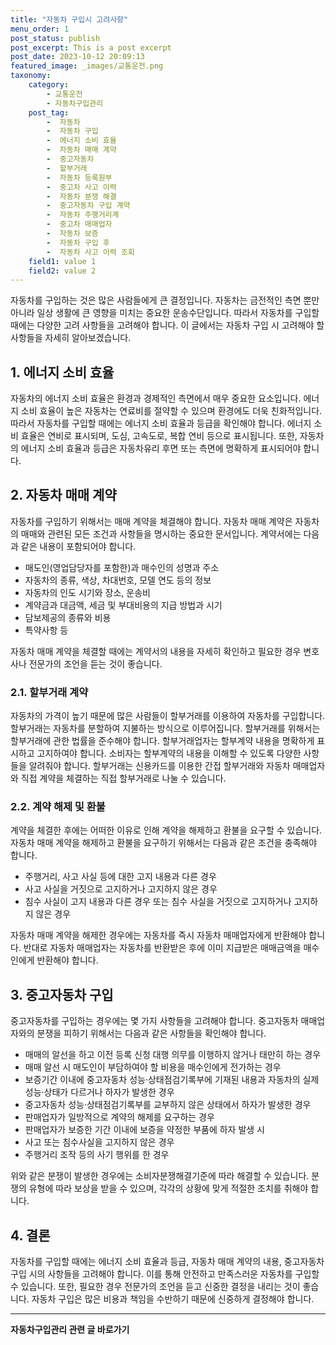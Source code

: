 ```yaml
---
title: "자동차 구입시 고려사항"
menu_order: 1
post_status: publish
post_excerpt: This is a post excerpt
post_date: 2023-10-12 20:09:13
featured_image: _images/교통운전.png
taxonomy:
    category:
        - 교통운전
        - 자동차구입관리
    post_tag:
        -  자동차
        -  자동차 구입
        -  에너지 소비 효율
        -  자동차 매매 계약
        -  중고자동차
        -  할부거래
        -  자동차 등록원부
        -  중고차 사고 이력
        -  자동차 분쟁 해결
        -  중고자동차 구입 계약
        -  자동차 주행거리계
        -  중고차 매매업자
        -  자동차 보증
        -  자동차 구입 후
        -  자동차 사고 이력 조회
    field1: value 1
    field2: value 2
---
```




자동차를 구입하는 것은 많은 사람들에게 큰 결정입니다. 자동차는 금전적인 측면 뿐만 아니라 일상 생활에 큰 영향을 미치는 중요한 운송수단입니다. 따라서 자동차를 구입할 때에는 다양한 고려 사항들을 고려해야 합니다. 이 글에서는 자동차 구입 시 고려해야 할 사항들을 자세히 알아보겠습니다.

## 1. 에너지 소비 효율

자동차의 에너지 소비 효율은 환경과 경제적인 측면에서 매우 중요한 요소입니다. 에너지 소비 효율이 높은 자동차는 연료비를 절약할 수 있으며 환경에도 더욱 친화적입니다. 따라서 자동차를 구입할 때에는 에너지 소비 효율과 등급을 확인해야 합니다. 에너지 소비 효율은 연비로 표시되며, 도심, 고속도로, 복합 연비 등으로 표시됩니다. 또한, 자동차의 에너지 소비 효율과 등급은 자동차유리 후면 또는 측면에 명확하게 표시되어야 합니다.

## 2. 자동차 매매 계약

자동차를 구입하기 위해서는 매매 계약을 체결해야 합니다. 자동차 매매 계약은 자동차의 매매와 관련된 모든 조건과 사항들을 명시하는 중요한 문서입니다. 계약서에는 다음과 같은 내용이 포함되어야 합니다.

- 매도인(영업담당자를 포함한)과 매수인의 성명과 주소
- 자동차의 종류, 색상, 차대번호, 모델 연도 등의 정보
- 자동차의 인도 시기와 장소, 운송비
- 계약금과 대금액, 세금 및 부대비용의 지급 방법과 시기
- 담보제공의 종류와 비용
- 특약사항 등

자동차 매매 계약을 체결할 때에는 계약서의 내용을 자세히 확인하고 필요한 경우 변호사나 전문가의 조언을 듣는 것이 좋습니다.

### 2.1. 할부거래 계약

자동차의 가격이 높기 때문에 많은 사람들이 할부거래를 이용하여 자동차를 구입합니다. 할부거래는 자동차를 분할하여 지불하는 방식으로 이루어집니다. 할부거래를 위해서는 할부거래에 관한 법률을 준수해야 합니다. 할부거래업자는 할부계약 내용을 명확하게 표시하고 고지하여야 합니다. 소비자는 할부계약의 내용을 이해할 수 있도록 다양한 사항들을 알려줘야 합니다. 할부거래는 신용카드를 이용한 간접 할부거래와 자동차 매매업자와 직접 계약을 체결하는 직접 할부거래로 나눌 수 있습니다.

### 2.2. 계약 해제 및 환불

계약을 체결한 후에는 어떠한 이유로 인해 계약을 해제하고 환불을 요구할 수 있습니다. 자동차 매매 계약을 해제하고 환불을 요구하기 위해서는 다음과 같은 조건을 충족해야 합니다.

- 주행거리, 사고 사실 등에 대한 고지 내용과 다른 경우
- 사고 사실을 거짓으로 고지하거나 고지하지 않은 경우
- 침수 사실이 고지 내용과 다른 경우 또는 침수 사실을 거짓으로 고지하거나 고지하지 않은 경우

자동차 매매 계약을 해제한 경우에는 자동차를 즉시 자동차 매매업자에게 반환해야 합니다. 반대로 자동차 매매업자는 자동차를 반환받은 후에 이미 지급받은 매매금액을 매수인에게 반환해야 합니다.

## 3. 중고자동차 구입

중고자동차를 구입하는 경우에는 몇 가지 사항들을 고려해야 합니다. 중고자동차 매매업자와의 분쟁을 피하기 위해서는 다음과 같은 사항들을 확인해야 합니다.

- 매매의 알선을 하고 이전 등록 신청 대행 의무를 이행하지 않거나 태만히 하는 경우
- 매매 알선 시 매도인이 부담하여야 할 비용을 매수인에게 전가하는 경우
- 보증기간 이내에 중고자동차 성능·상태점검기록부에 기재된 내용과 자동차의 실제 성능·상태가 다르거나 하자가 발생한 경우
- 중고자동차 성능·상태점검기록부를 교부하지 않은 상태에서 하자가 발생한 경우
- 판매업자가 일방적으로 계약의 해제를 요구하는 경우
- 판매업자가 보증한 기간 이내에 보증을 약정한 부품에 하자 발생 시
- 사고 또는 침수사실을 고지하지 않은 경우
- 주행거리 조작 등의 사기 행위를 한 경우

위와 같은 분쟁이 발생한 경우에는 소비자분쟁해결기준에 따라 해결할 수 있습니다. 분쟁의 유형에 따라 보상을 받을 수 있으며, 각각의 상황에 맞게 적절한 조치를 취해야 합니다.

## 4. 결론

자동차를 구입할 때에는 에너지 소비 효율과 등급, 자동차 매매 계약의 내용, 중고자동차 구입 시의 사항들을 고려해야 합니다. 이를 통해 안전하고 만족스러운 자동차를 구입할 수 있습니다. 또한, 필요한 경우 전문가의 조언을 듣고 신중한 결정을 내리는 것이 좋습니다. 자동차 구입은 많은 비용과 책임을 수반하기 때문에 신중하게 결정해야 합니다.




<!-- wp:separator -->
<hr class="wp-block-separator has-alpha-channel-opacity"/>
<!-- /wp:separator -->

<!-- wp:group {"backgroundColor":"base","layout":{"type":"constrained"}} -->
<div class="wp-block-group has-base-background-color has-background"><!-- wp:paragraph {"align":"center","fontSize":"large"} -->
<p class="has-text-align-center has-large-font-size"><strong>자동차구입관리 관련 글 바로가기</strong></p>
<!-- /wp:paragraph -->


<!-- wp:latest-posts
{"categories":[{"id":3655,"count":19,"description":"","link":"https://uknowlaw.com/category/%ec%9e%90%eb%8f%99%ec%b0%a8%ea%b5%ac%ec%9e%85%ea%b4%80%eb%a6%ac/","name":"자동차구입관리","slug":"자동차구입관리","taxonomy":"category","parent":0,"meta":[],"_links":{"self":[{"href":"https://uknowlaw.com/wp-json/wp/v2/categories/3655"}],"collection":[{"href":"https://uknowlaw.com/wp-json/wp/v2/categories"}],"about":[{"href":"https://uknowlaw.com/wp-json/wp/v2/taxonomies/category"}],"wp:post_type":[{"href":"https://uknowlaw.com/wp-json/wp/v2/posts?categories=3655"}],"curies":[{"name":"wp","href":"https://api.w.org/{rel}","templated":true}]}}],"postsToShow":100,"excerptLength":28,"postLayout":"grid","columns":2,"featuredImageAlign":"left","featuredImageSizeSlug":"large","fontSize":"medium"} /--></div>
<!-- /wp:group -->